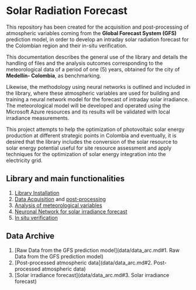 # Solar Radiation Forecast 
This repository has been created for the acquisition and post-processing of atmospheric variables coming from the **Global Forecast System (GFS)** prediction model, in order to develop an intraday solar radiation forecast for the Colombian region and their in-situ verification.

This documentation describes the general use of the library and details the handling of files and the analysis outcomes corresponding to the meteorological data of a period of one (5) years, obtained for the city of **Medellín- Colombia**, as benchmarking.

Likewise, the methodology using neural networks is outlined and included in the library, where these atmospheric variables are used for building and training a neural network model for the forecast of intraday solar irradiance. The meteorological model will be developed and operated using the Microsoft Azure resources and its results will be validated with local irradiance measurements.

This project attempts to help the optimization of photovoltaic solar energy production at different strategic points in Colombia and eventually, it is desired that the library includes the conversion of the solar resource to solar energy potential useful for site resource assessment and apply techniques for the optimization of solar energy integration into the electricity grid.

## Library and main functionalities
1. [Library Installation](docs/installation.md)
2. [Data Acquisition](docs/daq.md) and [post-processing](docs/posproc.md)
3. [Analysis of meteorological variables](docs/ansys.ipynb)
4. [Neuronal Network for solar irradiance forecast](docs/ann.md)
5. [In situ verification](docs/verif.md)


## Data Archive
1. [Raw Data from the GFS prediction model](data/data_arc.md#1. Raw Data from the GFS prediction model)
2. [Post-processed atmospheric data](data/data_arc.md#2. Post-processed atmospheric data)
3. [Solar irradiance forecast](data/data_arc.md#3. Solar irradiance forecast)


